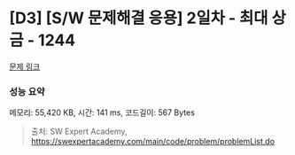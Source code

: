# [D3] [S/W 문제해결 응용] 2일차 - 최대 상금 - 1244 

[문제 링크](https://swexpertacademy.com/main/code/problem/problemDetail.do?contestProbId=AV15Khn6AN0CFAYD) 

### 성능 요약

메모리: 55,420 KB, 시간: 141 ms, 코드길이: 567 Bytes



> 출처: SW Expert Academy, https://swexpertacademy.com/main/code/problem/problemList.do